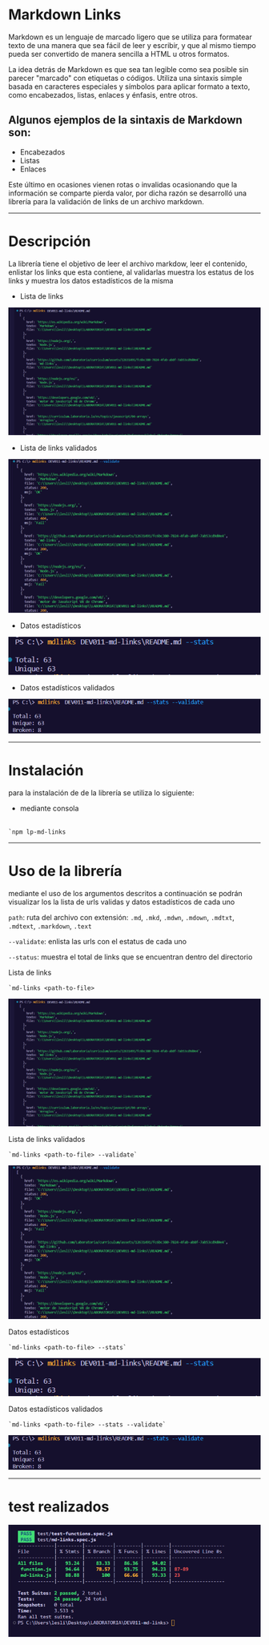 # Markdown Links
Markdown es un lenguaje de marcado ligero que se utiliza para formatear texto de una manera que sea fácil de leer y escribir, y que al mismo tiempo pueda ser convertido de manera sencilla a HTML u otros formatos.

La idea detrás de Markdown es que sea tan legible como sea posible sin parecer "marcado" con etiquetas o códigos. Utiliza una sintaxis simple basada en caracteres especiales y símbolos para aplicar formato a texto, como encabezados, listas, enlaces y énfasis, entre otros.

## Algunos ejemplos de la sintaxis de Markdown son:

* Encabezados
* Listas
* Enlaces

Este último en ocasiones vienen rotas o invalidas ocasionando que la información se comparte pierda valor, por dicha razón se desarrolló una librería para  la validación de links de un archivo markdown.

***

# Descripción

La librería tiene el objetivo de leer el archivo markdow, leer el contenido, enlistar los links que esta contiene, al validarlas muestra los estatus de los links y muestra los datos estadísticos de la misma 

* Lista de links

![md-links](images\Captura.PNG)

* Lista de links validados

![md-links](images\Captura1.PNG)

* Datos estadísticos 

![md-links](images\Captura2.PNG)

* Datos estadísticos validados

![md-links](images\Captura3.PNG)


***
# Instalación

para la instalación de de la librería se utiliza lo siguiente:

* mediante consola

```shell

`npm lp-md-links
```

*** 
# Uso de la librería 

mediante el uso de los argumentos descritos a continuación se podrán visualizar los la lista de urls validas y datos estadísticos de cada uno

`path`: ruta del archivo con extensión: `.md`, `.mkd`, `.mdwn`, `.mdown`, `.mdtxt`, `.mdtext`, `.markdown`, `.text`

`--validate`: enlista las urls con el estatus de cada uno

`--status`: muestra el total de links que se encuentran dentro del directorio

Lista de links

```shell
`md-links <path-to-file>
```

![md-links](images\Captura.PNG)

Lista de links validados

```shell
`md-links <path-to-file> --validate`
```

![md-links](images\Captura1.PNG)

Datos estadísticos 

```shell
`md-links <path-to-file> --stats`
```

![md-links](images\Captura2.PNG)

Datos estadísticos validados

```shell
`md-links <path-to-file> --stats --validate`
```

![md-links](images\Captura3.PNG)


***
# test realizados

![md-links](images\Captura4.PNG)
